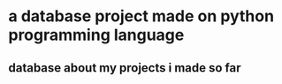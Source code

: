 # a database project made on python programming language
## database about my projects i made so far

